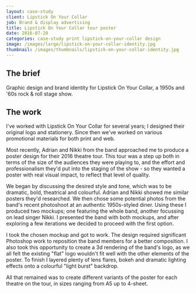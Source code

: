 ```yaml
---
layout: case-study
client: Lipstick On Your Collar
job: Brand & display advertising
title: Lipstick On Your Collar tour poster
date: 2016-07-20
categories: case-study print lipstick-on-your-collar design
image: /images/large/lipstick-on-your-collar-identity.jpg
thumbnail: /images/thumbnails/lipstick-on-your-collar-identity.jpg
---
```

## The brief
Graphic design and brand identity for Lipstick On Your Collar, a 1950s and '60s rock & roll stage show.

## The work
I've worked with Lipstick On Your Collar for several years; I designed their original logo and stationery. Since then we've worked on various promotional materials for both print and web.

Most recently, Adrian and Nikki from the band approached me to produce a poster design for their 2016 theatre tour. This tour was a step up both in terms of the size of the audiences they were playing to, and the effort and professionalism they'd put into the staging of the show - so they wanted a poster with real visual impact, to reflect that level of quality.

We began by discussing the desired style and tone, which was to be dramatic, bold, theatrical and colourful. Adrian and Nikki showed me similar posters they'd researched. We then chose some potential photos from the band's recent photoshoot at an authentic 1950s-styled diner. Using these I produced two mockups; one featuring the whole band, another focussing on lead singer Nikki. I presented the band with both mockups, and after exploring a few iterations we decided to proceed with the first option.

I took the chosen mockup and got to work. The design required significant Photoshop work to reposition the band members for a better composition. I also took this opportunity to create a 3d rendering of the band's logo, as we all felt the existing "flat" logo wouldn't fit well with the other elements of the poster. To finish I layered plenty of lens flares, bokeh and dramatic lighting effects onto a colourful "light burst" backdrop.

All that remained was to create different variants of the poster for each theatre on the tour, in sizes ranging from A5 up to 4-sheet.